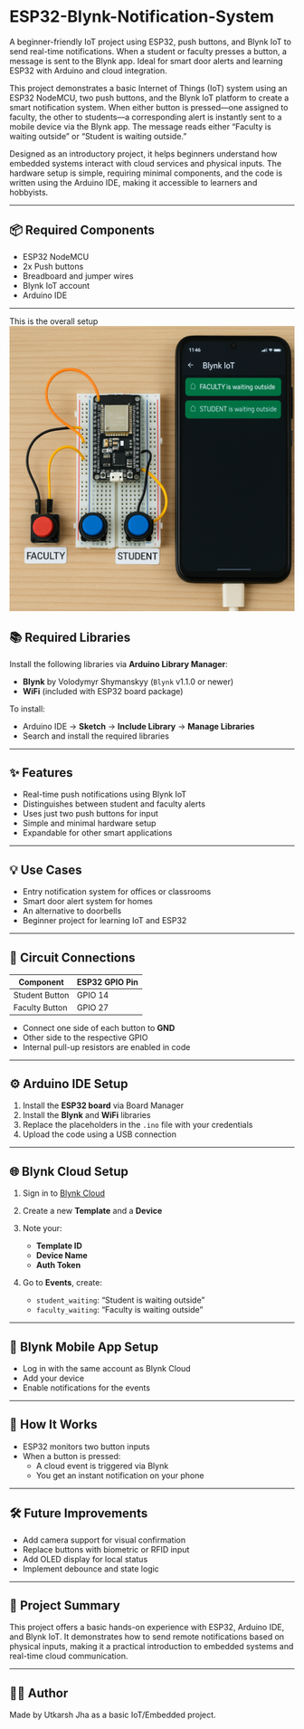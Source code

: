 # ESP32-Blynk-Notification-System
A beginner-friendly IoT project using ESP32, push buttons, and Blynk IoT to send real-time notifications. When a student or faculty presses a button, a message is sent to the Blynk app. Ideal for smart door alerts and learning ESP32 with Arduino and cloud integration.

This project demonstrates a basic Internet of Things (IoT) system using an ESP32 NodeMCU, two push buttons, and the Blynk IoT platform to create a smart notification system. When either button is pressed—one assigned to faculty, the other to students—a corresponding alert is instantly sent to a mobile device via the Blynk app. The message reads either “Faculty is waiting outside” or “Student is waiting outside.”

Designed as an introductory project, it helps beginners understand how embedded systems interact with cloud services and physical inputs. The hardware setup is simple, requiring minimal components, and the code is written using the Arduino IDE, making it accessible to learners and hobbyists.

---

## 📦 Required Components

- ESP32 NodeMCU  
- 2x Push buttons  
- Breadboard and jumper wires  
- Blynk IoT account  
- Arduino IDE

---

This is the overall setup ![ESP32 Blynk Notification System](ESP32-Blynk-Notification-System.png)


## 📚 Required Libraries

Install the following libraries via **Arduino Library Manager**:

- **Blynk** by Volodymyr Shymanskyy (`Blynk` v1.1.0 or newer)
- **WiFi** (included with ESP32 board package)

To install:
- Arduino IDE → **Sketch** → **Include Library** → **Manage Libraries**
- Search and install the required libraries

---

## ✨ Features

- Real-time push notifications using Blynk IoT
- Distinguishes between student and faculty alerts
- Uses just two push buttons for input
- Simple and minimal hardware setup
- Expandable for other smart applications

---

## 💡 Use Cases

- Entry notification system for offices or classrooms  
- Smart door alert system for homes  
- An alternative to doorbells  
- Beginner project for learning IoT and ESP32

---

## 🔌 Circuit Connections

| Component       | ESP32 GPIO Pin |
|----------------|----------------|
| Student Button | GPIO 14        |
| Faculty Button | GPIO 27        |

- Connect one side of each button to **GND**
- Other side to the respective GPIO
- Internal pull-up resistors are enabled in code

---

## ⚙️ Arduino IDE Setup

1. Install the **ESP32 board** via Board Manager  
2. Install the **Blynk** and **WiFi** libraries  
3. Replace the placeholders in the `.ino` file with your credentials  
4. Upload the code using a USB connection

---

## 🌐 Blynk Cloud Setup

1. Sign in to [Blynk Cloud](https://blynk.cloud)  
2. Create a new **Template** and a **Device**  
3. Note your:
   - **Template ID**
   - **Device Name**
   - **Auth Token**

4. Go to **Events**, create:
   - `student_waiting`: “Student is waiting outside”
   - `faculty_waiting`: “Faculty is waiting outside”

---

## 📱 Blynk Mobile App Setup

- Log in with the same account as Blynk Cloud
- Add your device
- Enable notifications for the events

---

## 🧠 How It Works

- ESP32 monitors two button inputs  
- When a button is pressed:
  - A cloud event is triggered via Blynk
  - You get an instant notification on your phone

---

## 🛠 Future Improvements

- Add camera support for visual confirmation  
- Replace buttons with biometric or RFID input  
- Add OLED display for local status  
- Implement debounce and state logic

---

## 📝 Project Summary

This project offers a basic hands-on experience with ESP32, Arduino IDE, and Blynk IoT. It demonstrates how to send remote notifications based on physical inputs, making it a practical introduction to embedded systems and real-time cloud communication.

---

## 🧑‍💻 Author

Made by Utkarsh Jha as a basic IoT/Embedded project.
